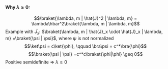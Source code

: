 #### Why $\lambda \geq 0$: 
$$\braket{\lambda, m | \hat{J}^2 | \lambda, m} = \lambda\hbar^2\braket{\lambda, m | \lambda, m}$$
Example with $\hat{J}_x$: $\braket{\lambda, m | \hat{J}_x \cdot \hat{J}_x  | \lambda, m} =\braket{\psi | \psi}$, where $\psi$ is not normalized
$$\ket\psi = c\ket{\phi}, \qquad \bra\psi = c^*\bra{\phi}$$
$$\braket{\psi | \psi} =c^*c\braket{\phi|\phi} \geq 0$$
Positive semidefinite => $\lambda \geq 0$



